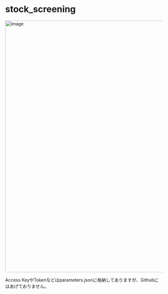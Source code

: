 # stock_screening

<img width="803" alt="image" src="https://github.com/user-attachments/assets/e9dbc993-d14c-4d6e-8c3a-0574d02c24fc">

Access KeyやTokenなどはparameters.jsonに格納してありますが、Githubにはあげておりません。
